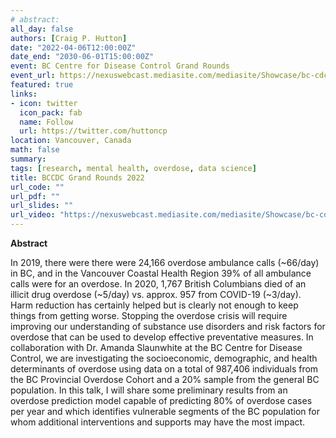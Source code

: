 ```yaml
---
# abstract: 
all_day: false
authors: [Craig P. Hutton]
date: "2022-04-06T12:00:00Z"
date_end: "2030-06-01T15:00:00Z"
event: BC Centre for Disease Control Grand Rounds
event_url: https://nexuswebcast.mediasite.com/mediasite/Showcase/bc-cdc-showcase/Presentation/398c028d3f3b458e9d6c37156b3eb13a1d
featured: true
links:
- icon: twitter
  icon_pack: fab
  name: Follow
  url: https://twitter.com/huttoncp
location: Vancouver, Canada
math: false
summary: 
tags: [research, mental health, overdose, data science]
title: BCCDC Grand Rounds 2022
url_code: ""
url_pdf: ""
url_slides: ""
url_video: "https://nexuswebcast.mediasite.com/mediasite/Showcase/bc-cdc-showcase/Presentation/398c028d3f3b458e9d6c37156b3eb13a1d"
---
```


**Abstract**

  In 2019, there were there were 24,166 overdose ambulance calls (~66/day) in BC, and in the Vancouver Coastal Health Region 39% of all ambulance calls were for an overdose. In 2020, 1,767 British Columbians died of an illicit drug overdose (~5/day) vs. approx. 957 from COVID-19 (~3/day). Harm reduction has certainly helped but is clearly not enough to keep things from getting worse. Stopping the overdose crisis will require improving our understanding of substance use disorders and risk factors for overdose that can be used to develop effective preventative measures. In collaboration with Dr. Amanda Slaunwhite at the BC Centre for Disease Control, we are investigating the socioeconomic, demographic, and health determinants of overdose using data on a total of 987,406 individuals from the BC Provincial Overdose Cohort and a 20% sample from the general BC population. In this talk, I will share some preliminary results from an overdose prediction model capable of predicting 80% of overdose cases per year and which identifies vulnerable segments of the BC population for whom additional interventions and supports may have the most impact.

